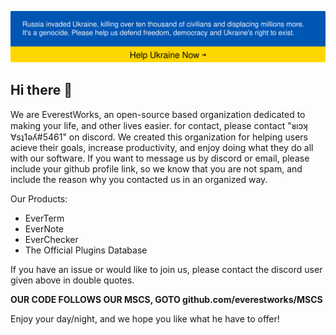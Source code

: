 
[![Stand With Ukraine](https://raw.githubusercontent.com/vshymanskyy/StandWithUkraine/main/banner2-direct.svg)](https://vshymanskyy.github.io/StandWithUkraine)

## Hi there 👋

We are EverestWorks, an open-source based organization dedicated to making your life, and other lives easier. for contact, please contact "ᴚıɔʞ ∀sʇ1ǝʎ#5461" on discord.
We created this organization for helping users acieve their goals, increase productivity, and enjoy doing what they do all with our software.
If you want to message us by discord or email, please include your github profile link, so we know that you are not spam, and include the reason why you contacted us in an organized way.

Our Products:
- EverTerm
- EverNote
- EverChecker
- The Official Plugins Database


If you have an issue or would like to join us, please contact the discord user given above in double quotes.

**OUR CODE FOLLOWS OUR MSCS, GOTO github.com/everestworks/MSCS**

Enjoy your day/night, and we hope you like what he have to offer!
